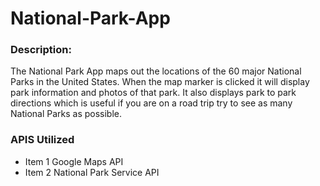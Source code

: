 # National-Park-App

### Description:
The National Park App maps out the locations of the 60 major National Parks in the United States.  When the map marker is clicked it will display park information and photos of that park.  It also displays park to park directions which is useful if you are on a road trip try to see as many National Parks as possible.  

### APIS Utilized
* Item 1 Google Maps API
* Item 2 National Park Service API
